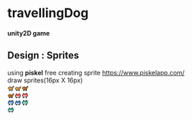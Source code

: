 # travellingDog
#### unity2D game
  
  
  
## Design : Sprites
using **piskel** free creating sprite https://www.piskelapp.com/  
draw sprites(16px X 16px)  
![monster](./Assets/Sprites/monster.png)  






